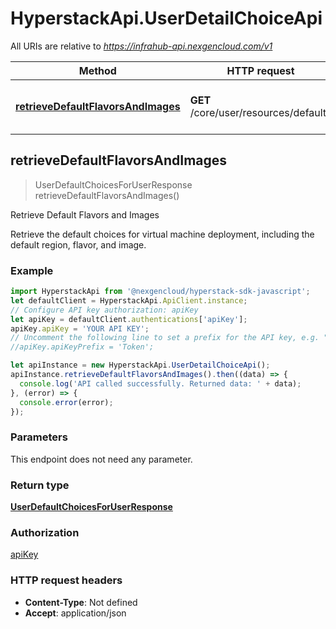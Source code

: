 # HyperstackApi.UserDetailChoiceApi

All URIs are relative to *https://infrahub-api.nexgencloud.com/v1*

Method | HTTP request | Description
------------- | ------------- | -------------
[**retrieveDefaultFlavorsAndImages**](UserDetailChoiceApi.md#retrieveDefaultFlavorsAndImages) | **GET** /core/user/resources/defaults | Retrieve Default Flavors and Images



## retrieveDefaultFlavorsAndImages

> UserDefaultChoicesForUserResponse retrieveDefaultFlavorsAndImages()

Retrieve Default Flavors and Images

Retrieve the default choices for virtual machine deployment, including the default region, flavor, and image.

### Example

```javascript
import HyperstackApi from '@nexgencloud/hyperstack-sdk-javascript';
let defaultClient = HyperstackApi.ApiClient.instance;
// Configure API key authorization: apiKey
let apiKey = defaultClient.authentications['apiKey'];
apiKey.apiKey = 'YOUR API KEY';
// Uncomment the following line to set a prefix for the API key, e.g. "Token" (defaults to null)
//apiKey.apiKeyPrefix = 'Token';

let apiInstance = new HyperstackApi.UserDetailChoiceApi();
apiInstance.retrieveDefaultFlavorsAndImages().then((data) => {
  console.log('API called successfully. Returned data: ' + data);
}, (error) => {
  console.error(error);
});

```

### Parameters

This endpoint does not need any parameter.

### Return type

[**UserDefaultChoicesForUserResponse**](UserDefaultChoicesForUserResponse.md)

### Authorization

[apiKey](../README.md#apiKey)

### HTTP request headers

- **Content-Type**: Not defined
- **Accept**: application/json

